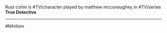 Rust cohle is #TV/character played by matthew mcconaughey in #TV/series **True Detective**

---

#Nihilism 